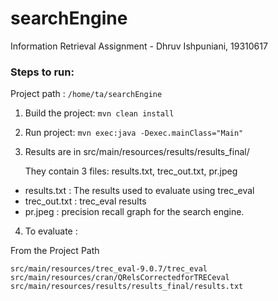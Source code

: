 # searchEngine
Information Retrieval Assignment - Dhruv Ishpuniani, 19310617

### Steps to run:

Project path : `/home/ta/searchEngine`

1. Build the project: `mvn clean install`

2. Run project: `mvn exec:java -Dexec.mainClass="Main"`

3. Results are in src/main/resources/results/results_final/

    They contain 3 files: results.txt, trec_out.txt, pr.jpeg
- results.txt : The results used to evaluate using trec_eval
- trec_out.txt : trec_eval results
- pr.jpeg : precision recall graph for the search engine. 

4. To evaluate : 

From the Project Path

`src/main/resources/trec_eval-9.0.7/trec_eval src/main/resources/cran/QRelsCorrectedforTRECeval src/main/resources/results/results_final/results.txt`
